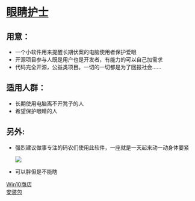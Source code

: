 # [眼睛护士](https://github.com/MscoderStudio/EyeNurse)

## 用意：
* 一个小软件用来提醒长期伏案的电脑使用者保护爱眼
* 开源项目参与人既是用户也是开发者，有能力的可以自己加需求
* 代码完全开源，公益类项目。一切的一切都是为了回报社会......

## 适用人群：
* 长期使用电脑离不开凳子的人
* 希望保护眼睛的人

## 另外:
* 强烈建议做事专注的码农们使用此软件，一座就是一天起来动一动身体要紧

  <img src="https://raw.githubusercontent.com/MscoderStudio/EyeNurse/master/readme.jpg"/>
* 可以胖但是不能瞎

[Win10商店](https://www.microsoft.com/zh-cn/p/%E7%9C%BC%E7%9D%9B%E6%8A%A4%E5%A3%AB/9np76pb0d07c?rtc=1)  
[安装包](https://github.com/MscoderStudio/EyeNurse/releases)
